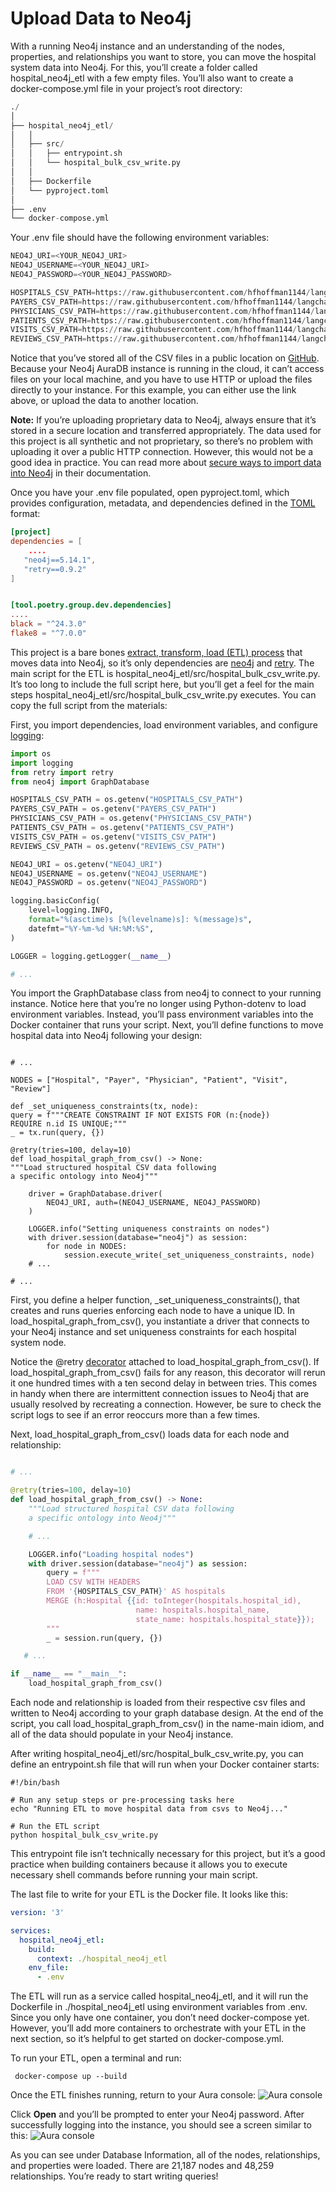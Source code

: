 # Upload Data to Neo4j

With a running Neo4j instance and an understanding of the nodes, properties, and relationships you want to store, you can move the hospital system data into Neo4j. For this, you’ll create a folder called hospital_neo4j_etl with a few empty files. You’ll also want to create a docker-compose.yml file in your project’s root directory:

```python
./
│
├── hospital_neo4j_etl/
│   │
│   ├── src/
│   │   ├── entrypoint.sh
│   │   └── hospital_bulk_csv_write.py
│   │
│   ├── Dockerfile
│   └── pyproject.toml
│
├── .env
└── docker-compose.yml
```

Your .env file should have the following environment variables:

```python
NEO4J_URI=<YOUR_NEO4J_URI>
NEO4J_USERNAME=<YOUR_NEO4J_URI>
NEO4J_PASSWORD=<YOUR_NEO4J_PASSWORD>

HOSPITALS_CSV_PATH=https://raw.githubusercontent.com/hfhoffman1144/langchain_neo4j_rag_app/main/data/hospitals.csv
PAYERS_CSV_PATH=https://raw.githubusercontent.com/hfhoffman1144/langchain_neo4j_rag_app/main/data/payers.csv
PHYSICIANS_CSV_PATH=https://raw.githubusercontent.com/hfhoffman1144/langchain_neo4j_rag_app/main/data/physicians.csv
PATIENTS_CSV_PATH=https://raw.githubusercontent.com/hfhoffman1144/langchain_neo4j_rag_app/main/data/patients.csv
VISITS_CSV_PATH=https://raw.githubusercontent.com/hfhoffman1144/langchain_neo4j_rag_app/main/data/visits.csv
REVIEWS_CSV_PATH=https://raw.githubusercontent.com/hfhoffman1144/langchain_neo4j_rag_app/main/data/reviews.csv

```

Notice that you’ve stored all of the CSV files in a public location on [GitHub](https://github.com/hfhoffman1144/langchain_neo4j_rag_app/tree/main/data). Because your Neo4j AuraDB instance is running in the cloud, it can’t access files on your local machine, and you have to use HTTP or upload the files directly to your instance. For this example, you can either use the link above, or upload the data to another location.

**Note:** If you’re uploading proprietary data to Neo4j, always ensure that it’s stored in a secure location and transferred appropriately. The data used for this project is all synthetic and not proprietary, so there’s no problem with uploading it over a public HTTP connection. However, this would not be a good idea in practice. You can read more about [secure ways to import data into Neo4j](https://neo4j.com/docs/aura/aurads/importing-data/) in their documentation.

Once you have your .env file populated, open pyproject.toml, which provides configuration, metadata, and dependencies defined in the [TOML](https://realpython.com/python-toml/) format:

```toml
[project]
dependencies = [
    ....
   "neo4j==5.14.1",
   "retry==0.9.2"
]


[tool.poetry.group.dev.dependencies]
....
black = "^24.3.0"
flake8 = "^7.0.0"

```

This project is a bare bones [extract, transform, load (ETL) process](https://en.wikipedia.org/wiki/Extract,_transform,_load) that moves data into Neo4j, so it’s only dependencies are [neo4j](https://pypi.org/project/neo4j/) and [retry](https://pypi.org/project/retry/). The main script for the ETL is hospital_neo4j_etl/src/hospital_bulk_csv_write.py. It’s too long to include the full script here, but you’ll get a feel for the main steps hospital_neo4j_etl/src/hospital_bulk_csv_write.py executes. You can copy the full script from the materials:

First, you import dependencies, load environment variables, and configure [logging](https://realpython.com/python-logging/):

```python
import os
import logging
from retry import retry
from neo4j import GraphDatabase

HOSPITALS_CSV_PATH = os.getenv("HOSPITALS_CSV_PATH")
PAYERS_CSV_PATH = os.getenv("PAYERS_CSV_PATH")
PHYSICIANS_CSV_PATH = os.getenv("PHYSICIANS_CSV_PATH")
PATIENTS_CSV_PATH = os.getenv("PATIENTS_CSV_PATH")
VISITS_CSV_PATH = os.getenv("VISITS_CSV_PATH")
REVIEWS_CSV_PATH = os.getenv("REVIEWS_CSV_PATH")

NEO4J_URI = os.getenv("NEO4J_URI")
NEO4J_USERNAME = os.getenv("NEO4J_USERNAME")
NEO4J_PASSWORD = os.getenv("NEO4J_PASSWORD")

logging.basicConfig(
    level=logging.INFO,
    format="%(asctime)s [%(levelname)s]: %(message)s",
    datefmt="%Y-%m-%d %H:%M:%S",
)

LOGGER = logging.getLogger(__name__)

# ...
```

You import the GraphDatabase class from neo4j to connect to your running instance. Notice here that you’re no longer using Python-dotenv to load environment variables. Instead, you’ll pass environment variables into the Docker container that runs your script. Next, you’ll define functions to move hospital data into Neo4j following your design:

```

# ...

NODES = ["Hospital", "Payer", "Physician", "Patient", "Visit", "Review"]

def _set_uniqueness_constraints(tx, node):
query = f"""CREATE CONSTRAINT IF NOT EXISTS FOR (n:{node})
REQUIRE n.id IS UNIQUE;"""
_ = tx.run(query, {})

@retry(tries=100, delay=10)
def load_hospital_graph_from_csv() -> None:
"""Load structured hospital CSV data following
a specific ontology into Neo4j"""

    driver = GraphDatabase.driver(
        NEO4J_URI, auth=(NEO4J_USERNAME, NEO4J_PASSWORD)
    )

    LOGGER.info("Setting uniqueness constraints on nodes")
    with driver.session(database="neo4j") as session:
        for node in NODES:
            session.execute_write(_set_uniqueness_constraints, node)
    # ...

# ...

```

First, you define a helper function, \_set_uniqueness_constraints(), that creates and runs queries enforcing each node to have a unique ID. In load_hospital_graph_from_csv(), you instantiate a driver that connects to your Neo4j instance and set uniqueness constraints for each hospital system node.

Notice the @retry [decorator](https://realpython.com/primer-on-python-decorators/) attached to load_hospital_graph_from_csv(). If load_hospital_graph_from_csv() fails for any reason, this decorator will rerun it one hundred times with a ten second delay in between tries. This comes in handy when there are intermittent connection issues to Neo4j that are usually resolved by recreating a connection. However, be sure to check the script logs to see if an error reoccurs more than a few times.

Next, load_hospital_graph_from_csv() loads data for each node and relationship:

```python

# ...

@retry(tries=100, delay=10)
def load_hospital_graph_from_csv() -> None:
    """Load structured hospital CSV data following
    a specific ontology into Neo4j"""

    # ...

    LOGGER.info("Loading hospital nodes")
    with driver.session(database="neo4j") as session:
        query = f"""
        LOAD CSV WITH HEADERS
        FROM '{HOSPITALS_CSV_PATH}' AS hospitals
        MERGE (h:Hospital {{id: toInteger(hospitals.hospital_id),
                            name: hospitals.hospital_name,
                            state_name: hospitals.hospital_state}});
        """
        _ = session.run(query, {})

   # ...

if __name__ == "__main__":
    load_hospital_graph_from_csv()

```

Each node and relationship is loaded from their respective csv files and written to Neo4j according to your graph database design. At the end of the script, you call load_hospital_graph_from_csv() in the name-main idiom, and all of the data should populate in your Neo4j instance.

After writing hospital_neo4j_etl/src/hospital_bulk_csv_write.py, you can define an entrypoint.sh file that will run when your Docker container starts:

```shell
#!/bin/bash

# Run any setup steps or pre-processing tasks here
echo "Running ETL to move hospital data from csvs to Neo4j..."

# Run the ETL script
python hospital_bulk_csv_write.py

```

This entrypoint file isn’t technically necessary for this project, but it’s a good practice when building containers because it allows you to execute necessary shell commands before running your main script.

The last file to write for your ETL is the Docker file. It looks like this:

```yaml
version: '3'

services:
  hospital_neo4j_etl:
    build:
      context: ./hospital_neo4j_etl
    env_file:
      - .env
```

The ETL will run as a service called hospital_neo4j_etl, and it will run the Dockerfile in ./hospital_neo4j_etl using environment variables from .env. Since you only have one container, you don’t need docker-compose yet. However, you’ll add more containers to orchestrate with your ETL in the next section, so it’s helpful to get started on docker-compose.yml.

To run your ETL, open a terminal and run:

```shell
 docker-compose up --build
```

Once the ETL finishes running, return to your Aura console:
![Aura console](../assets/instance_page.png 'Aura console')

Click **Open** and you’ll be prompted to enter your Neo4j password. After successfully logging into the instance, you should see a screen similar to this:
![Aura console](../assets/neo4j_database.png 'Neo4j Aura instance with hospital system data loaded')

As you can see under Database Information, all of the nodes, relationships, and properties were loaded. There are 21,187 nodes and 48,259 relationships. You’re ready to start writing queries!
